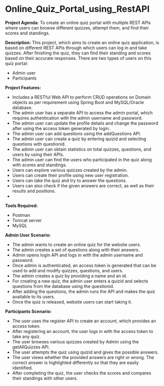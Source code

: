# Online_Quiz_Portal_using_RestAPI
**Project Agenda:**
To create an online quiz portal with multiple REST APIs where users can browse different quizzes, attempt them, and find their scores and standings.

**Description:**
This project, which aims to create an online quiz application, is based on different REST APIs through which users can log in and take quizzes. After finishing the quiz, they can find their standing and scores based on their accurate responses.
There are two types of users on this quiz portal: 
-	Admin user 
-	Participants

**Project Features:**
-	Includes a RESTful Web API to perform CRUD operations on Domain objects as per requirement using Spring Boot and MySQL/Oracle database.
-	The admin user has a separate API to access the admin portal, which requires authentication with the admin username and password.
-	The admin user can update the profile details and change the password after using the access token generated by login.
-	The admin user can add questions using the addQuestions API.
-	The admin user can create a quiz by entering quizid and selecting questions with questionid.
-	The admin user can obtain statistics on total quizzes, questions, and users by using their APIs.
-	The admin user can find the users who participated in the quiz along with scores and standings.
-	Users can explore various quizzes created by the admin.
-	Users can create their profile using new user registration.
-	Users can take the quiz and try to answer the questions.
-	Users can also check if the given answers are correct, as well as their results and positions.
-	
**Tools Required:**
-	Postman
-	Tomcat server
-	MySQL

**Admin User Scenario:**
-	The admin wants to create an online quiz for the website users. 
-	The admin creates a set of questions along with their answers.
-	Admin opens login API and logs in with the admin username and password.
-	Once admin is authenticated, an access token is generated that can be used to add and modify quizzes, questions, and users.
-	The admin creates a quiz by providing a name and an id.
-	For creating a new quiz, the admin user enters a quizid and selects questions from the database using the questionid.
-	After adding the questions, the admin runs the API and makes the quiz available to its users.
-	Once the quiz is released, website users can start taking it.

**Participants Scenario:**
-	The user uses the register API to create an account, which provides an access token. 
-	After registering an account, the user logs in with the access token to take any quiz.
-	The user browses various quizzes created by Admin using the getAllQuizzes API.
-	The user attempts the quiz using quizid and gives the possible answers.
-	The user views whether the provided answers are right or wrong. The correct answer is highlighted differently so that they are easily identified.
-	After completing the quiz, the user checks the scores and compares their standings with other users.



